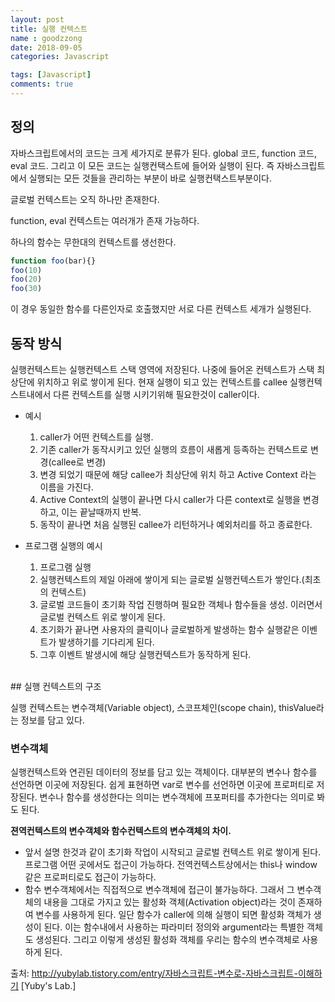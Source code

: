 ```yaml
---
layout: post
title: 실행 컨텍스트
name : goodzzong
date: 2018-09-05
categories: Javascript

tags: [Javascript]
comments: true
---
```


## 정의

자바스크립트에서의 코드는 크게 세가지로 분류가 된다. global 코드, function 코드, eval 코드. 그리고 이 모든 코드는 실행컨택스트에 들어와 실행이 된다. 즉 자바스크립트에서 실행되는 모든 것들을 관리하는 부분이 바로 실행컨택스트부분이다.

글로벌 컨텍스트는 오직 하나만 존재한다.

function, eval 컨텍스트는 여러개가 존재 가능하다.

하나의 함수는 무한대의 컨텍스트를 생선한다.
```js
function foo(bar){}
foo(10)
foo(20)
foo(30)

```

이 경우 동일한 함수를 다른인자로 호출했지만 서로 다른 컨텍스트 세개가 실행된다.

## 동작 방식

실행컨텍스트는 실행컨텍스트 스택 영역에 저장된다.
나중에 들어온 컨텍스트가 스택 최상단에 위치하고 위로 쌓이게 된다. 
현재 실행이 되고 있는 컨텍스트를 callee 실행컨텍스트내에서 다른 컨텍스트를 실행 시키기위해 필요한것이 caller이다.

- 예시
  1. caller가 어떤 컨텍스트를 실행.
  2. 기존 caller가 동작시키고 있던 실행의 흐름이 새롭게 등족하는 컨텍스트로 변경(callee로 변경)
  3. 변경 되었기 때문에 해당 callee가 최상단에 위치 하고 Active Context 라는 이름을 가진다.
  4. Active Context의 실행이 끝나면 다시 caller가 다른 context로 실행을 변경하고, 이는 끝날때까지 반복.
  5. 동작이 끝나면 처음 실행된 callee가 리턴하거나 예외처리를 하고 종료한다.


- 프로그램 실행의 예시
  1. 프로그램 실행
  2. 실행컨텍스트의 제일 아래에 쌓이게 되는 글로벌 실행컨텍스트가 쌓인다.(최초의 컨텍스트)
  3. 글로벌 코드들이 초기화 작업 진행하며 필요한 객체나 함수들을 생성. 이러면서 글로벌 컨텍스트 위로 쌓이게 된다.
  4. 초기화가 끝나면 사용자의 클릭이나 글로벌하게 발생하는 함수 실행같은 이벤트가 발생하기를 기다리게 된다.
  5. 그후 이벤트 발생시에 해당 실행컨텍스트가 동작하게 된다.  

<br />
## 실행 컨텍스트의 구조

실행 컨텍스트는 변수객체(Variable object), 스코프체인(scope chain), thisValue라는 정보를 담고 있다.

### 변수객체
실행컨텍스트와 연괸된 데이터의 정보를 담고 있는 객체이다. 대부분의 변수나 함수를 선언하면 이곳에 저장된다.
쉽게 표현하면 var로 변수를 선언하면 이곳에 프로퍼티로 저장된다.
변수나 함수를 생성한다는 의미는 변수객체에 프포퍼티를 추가한다는 의미로 봐도 된다.

**젼역컨텍스트의 변수객체와 함수컨텍스트의 변수객체의 차이.** 
 - 앞서 설명 한것과 같이 초기화 작업이 시작되고 글로벌 컨텍스트 위로 쌓이게 된다. 프로그램 어떤 곳에서도 접근이 가능하다.
전역컨텍스트상에서는 this나 window 같은 프로퍼티로도 접근이 가능하다.
 - 함수 변수객체에서는 직접적으로 변수객체에 접근이 불가능하다. 그래서 그 변수객체의 내용을 그대로 가지고 있는 활성화 객체(Activation object)라는 것이 존재하여 변수를 사용하게 된다. 일단 함수가 caller에 의해 실행이 되면 활성화 객체가 생성이 된다. 이는 함수내에서 사용하는 파라미터 정의와 argument라는 특별한 객체도 생성된다. 그리고 이렇게 생성된 활성화 객체를 우리는 함수의 변수객체로 사용하게 된다.

 출처: http://yubylab.tistory.com/entry/자바스크립트-변수로-자바스크립트-이해하기 [Yuby's Lab.]